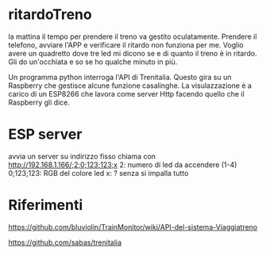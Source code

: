 # ritardoTreno

la mattina il tempo per prendere il treno va gestito oculatamente. Prendere il telefono, avviare l'APP e verificare il ritardo non funziona per me.
Voglio avere un quadretto dove tre led mi dicono se e di quanto il treno è in ritardo. Gli do un'occhiata e so se ho qualche minuto in più.

Un programma python interroga l'API di Trenitalia. Questo gira su un Raspberry che gestisce alcune funzione casalinghe. La visulazzazione è a carico di un ESP8266 che lavora come server Http facendo quello che il Raspberry gli dice.


# ESP server

 avvia un server su indirizzo fisso
 chiama con http://192.168.1.166/;2;0;123;123;x
 2: numero di led da accendere (1-4)
 0;123;123: RGB del colore led
 x: ? senza si impalla tutto

# Riferimenti
https://github.com/bluviolin/TrainMonitor/wiki/API-del-sistema-Viaggiatreno

https://github.com/sabas/trenitalia

